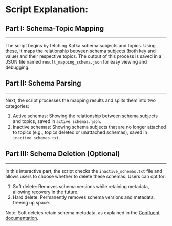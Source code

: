 # Script Explanation:

## Part I: Schema-Topic Mapping
----------------------------
The script begins by fetching Kafka schema subjects and topics. Using these, it maps the relationship between schema subjects (both key and value) and their respective topics. The output of this process is saved in a JSON file named `result_mapping_schema.json` for easy viewing and debugging.

## Part II: Schema Parsing
------------------------
Next, the script processes the mapping results and splits them into two categories:
1. Active schemas: Showing the relationship between schema subjects and topics, saved in `active_schemas.json`.
2. Inactive schemas: Showing schema subjects that are no longer attached to topics (e.g., topics deleted or unattached schemas), saved in `inactive_schemas.txt`.

## Part III: Schema Deletion (Optional)
------------------------------------
In this interactive part, the script checks the `inactive_schemas.txt` file and allows users to choose whether to delete these schemas. Users can opt for:
1. Soft delete: Removes schema versions while retaining metadata, allowing recovery in the future.
2. Hard delete: Permanently removes schema versions and metadata, freeing up space.

Note: Soft deletes retain schema metadata, as explained in the [Confluent documentation](https://docs.confluent.io/platform/current/schema-registry/schema-deletion-guidelines.html#delete-schemas-in-cp).

